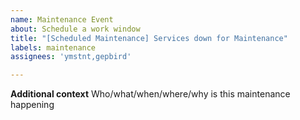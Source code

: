 ```yaml
---
name: Maintenance Event
about: Schedule a work window
title: "[Scheduled Maintenance] Services down for Maintenance"
labels: maintenance
assignees: 'ymstnt,gepbird'

---
```


<!--
start: 2021-08-24T13:00:00.220Z
end: 2021-08-24T14:00:00.220Z
expectedDown: moe, ymstnt & com. website
-->

<!--
remove this comment
use https://www.timestamp-converter.com
-->

**Additional context**
Who/what/when/where/why is this maintenance happening

